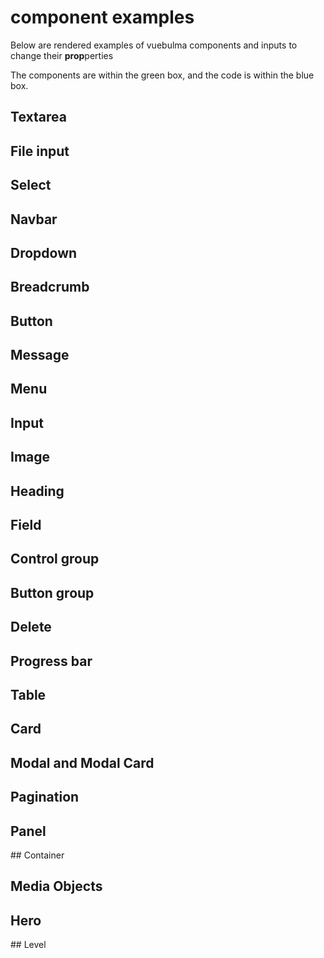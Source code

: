 # component examples

Below are rendered examples of vuebulma components and inputs to change their **prop**perties

The components are within the green box, and the code is within the blue box.

## Textarea

<ClientOnly>
<demo-iframe name="demo textarea">
 <demo-text-area/>
</demo-iframe>

## File input

<demo-iframe name="demo file input">
 <demo-file-input/>
</demo-iframe>

## Select

<demo-iframe name="demo select">
 <demo-select/>
</demo-iframe>

## Navbar

<demo-iframe name="demo navbar">
 <demo-navbar/>
</demo-iframe>

## Dropdown

<demo-iframe name="demo dropdown">
 <demo-dropdown/>
</demo-iframe>

## Breadcrumb

<demo-iframe name="demo breadcrumb">
 <demo-breadcrumb/>
</demo-iframe>

## Button

<demo-iframe name="demo button">
 <demo-button/>
</demo-iframe>

## Message

<demo-iframe name="demo message">
 <demo-message/>
</demo-iframe>

## Menu

<demo-iframe name="demo menu">
 <demo-menu/>
</demo-iframe>

## Input

<demo-iframe name="demo input">
 <demo-input/>
</demo-iframe>

## Image

<demo-iframe name="demo image">
 <demo-image/>
</demo-iframe>

## Heading

<demo-iframe name="demo heading">
 <demo-heading/>
</demo-iframe>

## Field

<demo-iframe name="demo field">
 <demo-field/>
</demo-iframe>

## Control group

<demo-iframe name="demo control group">
 <demo-control-group/>
</demo-iframe>

## Button  group

<demo-iframe name="demo button group">
 <demo-button-group/>
</demo-iframe>

## Delete

<demo-iframe name="demo delete">
 <demo-delete/>
</demo-iframe>

## Progress bar

<demo-iframe name="demo progress bar">
 <demo-progress/>
</demo-iframe>

## Table

<demo-iframe name="demo table">
 <demo-table/>
</demo-iframe>

## Card

<demo-iframe name="demo card">
 <demo-card/>
</demo-iframe>

## Modal and Modal Card

<demo-iframe name="demo modals">
 <demo-modal/>
</demo-iframe>

## Pagination

<demo-iframe name="demo pagination">
 <demo-pagination/>
</demo-iframe>

## Panel

<demo-iframe name="demo panel">
 <demo-panel/>
</demo-iframe>
## Container

<demo-iframe name="demo container">
 <demo-container/>
</demo-iframe>

## Media Objects

<demo-iframe name="demo media objects">
 <demo-media/>
</demo-iframe>

## Hero

<demo-iframe name="demo hero">
 <demo-hero/>
</demo-iframe>
## Level

<demo-iframe name="demo level">
 <demo-level/>
</demo-iframe>


</ClientOnly>